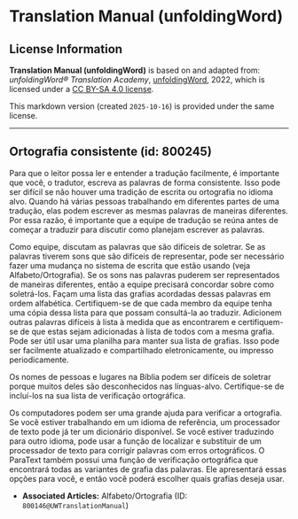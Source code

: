 # Translation Manual (unfoldingWord)

## License Information

**Translation Manual (unfoldingWord)** is based on and adapted from: _unfoldingWord® Translation Academy_, [unfoldingWord](https://unfoldingword.org/utw), 2022, which is licensed under a [CC BY-SA 4.0 license](https://creativecommons.org/licenses/by-sa/4.0/legalcode.en).

This markdown version (created `2025-10-16`) is provided under the same license.



--------------------------------

## Ortografia consistente (id: 800245)

Para que o leitor possa ler e entender a tradução facilmente, é importante que você, o tradutor, escreva as palavras de forma consistente. Isso pode ser difícil se não houver uma tradição de escrita ou ortografia no idioma alvo. Quando há várias pessoas trabalhando em diferentes partes de uma tradução, elas podem escrever as mesmas palavras de maneiras diferentes. Por essa razão, é importante que a equipe de tradução se reúna antes de começar a traduzir para discutir como planejam escrever as palavras.

Como equipe, discutam as palavras que são difíceis de soletrar. Se as palavras tiverem sons que são difíceis de representar, pode ser necessário fazer uma mudança no sistema de escrita que estão usando (veja Alfabeto/Ortografia). Se os sons nas palavras puderem ser representados de maneiras diferentes, então a equipe precisará concordar sobre como soletrá\-los. Façam uma lista das grafias acordadas dessas palavras em ordem alfabética. Certifiquem\-se de que cada membro da equipe tenha uma cópia dessa lista para que possam consultá\-la ao traduzir. Adicionem outras palavras difíceis à lista à medida que as encontrarem e certifiquem\-se de que estas sejam adicionadas à lista de todos com a mesma grafia. Pode ser útil usar uma planilha para manter sua lista de grafias. Isso pode ser facilmente atualizado e compartilhado eletronicamente, ou impresso periodicamente.

Os nomes de pessoas e lugares na Bíblia podem ser difíceis de soletrar porque muitos deles são desconhecidos nas línguas\-alvo. Certifique\-se de incluí\-los na sua lista de verificação ortográfica.

Os computadores podem ser uma grande ajuda para verificar a ortografia. Se você estiver trabalhando em um idioma de referência, um processador de texto pode já ter um dicionário disponível. Se você estiver traduzindo para outro idioma, pode usar a função de localizar e substituir de um processador de texto para corrigir palavras com erros ortográficos. O ParaText também possui uma função de verificação ortográfica que encontrará todas as variantes de grafia das palavras. Ele apresentará essas opções para você, e então você poderá escolher quais grafias deseja usar.

* **Associated Articles:** Alfabeto/Ortografia (ID: `800146@UWTranslationManual`)

